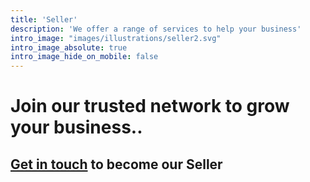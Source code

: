 ```yaml
---
title: 'Seller'
description: 'We offer a range of services to help your business'
intro_image: "images/illustrations/seller2.svg"
intro_image_absolute: true
intro_image_hide_on_mobile: false
---
```


# Join our trusted network to grow your business..                                       

## [Get in touch](https://bluetailwholesale.github.io/contact/) to become our Seller